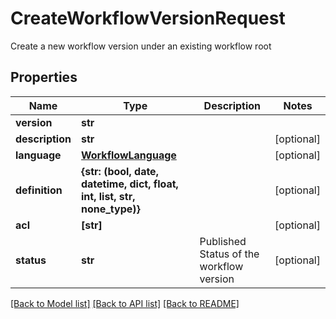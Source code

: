 # CreateWorkflowVersionRequest

Create a new workflow version under an existing workflow root

## Properties
Name | Type | Description | Notes
------------ | ------------- | ------------- | -------------
**version** | **str** |  | 
**description** | **str** |  | [optional] 
**language** | [**WorkflowLanguage**](WorkflowLanguage.md) |  | [optional] 
**definition** | **{str: (bool, date, datetime, dict, float, int, list, str, none_type)}** |  | [optional] 
**acl** | **[str]** |  | [optional] 
**status** | **str** | Published Status of the workflow version | [optional] 

[[Back to Model list]](../README.md#documentation-for-models) [[Back to API list]](../README.md#documentation-for-api-endpoints) [[Back to README]](../README.md)


